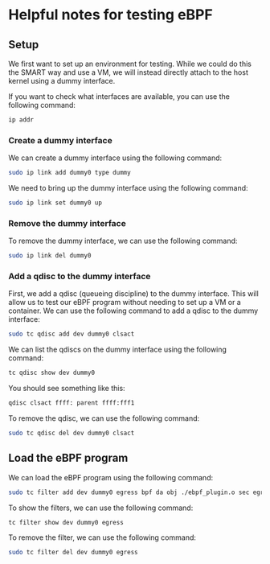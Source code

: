 # Helpful notes for testing eBPF

## Setup

We first want to set up an environment for testing. While we could do this the SMART way and use a VM, we will instead directly attach to the host kernel using a dummy interface.

If you want to check what interfaces are available, you can use the following command:

```bash
ip addr
```

### Create a dummy interface
We can create a dummy interface using the following command:

```bash
sudo ip link add dummy0 type dummy
```

We need to bring up the dummy interface using the following command:

```bash
sudo ip link set dummy0 up
```

### Remove the dummy interface
To remove the dummy interface, we can use the following command:

```bash
sudo ip link del dummy0
```

### Add a qdisc to the dummy interface

First, we add a qdisc (queueing discipline) to the dummy interface. This will allow us to test our eBPF program without needing to set up a VM or a container. We can use the following command to add a qdisc to the dummy interface:

```bash
sudo tc qdisc add dev dummy0 clsact
```

We can list the qdiscs on the dummy interface using the following command:

```bash
tc qdisc show dev dummy0
```

You should see something like this:

```bash
qdisc clsact ffff: parent ffff:fff1
```

To remove the qdisc, we can use the following command:

```bash
sudo tc qdisc del dev dummy0 clsact
```

## Load the eBPF program
We can load the eBPF program using the following command:

```bash
sudo tc filter add dev dummy0 egress bpf da obj ./ebpf_plugin.o sec egress_init
```

To show the filters, we can use the following command:

```bash
tc filter show dev dummy0 egress
```

To remove the filter, we can use the following command:

```bash
sudo tc filter del dev dummy0 egress
```
